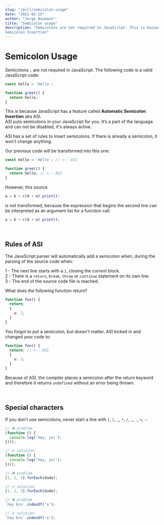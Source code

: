 ```yaml
---
slug: "/pill/semicolon-usage"
date: "2021-02-25"
author: "Jorge Baumann"
title: "Semicolon usage"
description: "Semicolons are not required in JavaScript. This is because JavaScript has a feature called Automatic
Semicolon Insertion"
---
```


# Semicolon Usage

Semicolons `;` are not required in JavaScript. The following code is a valid JavaScript code:

```javascript
const hello = 'Hello';

function greet() {
  return hello;
}
```

This is because JavaScript has a feature called **Automatic Semicolon Insertion** aka ASI.  
ASI puts semicolons in your JavaScript for you. It’s a part of the language and can not be disabled, it's always active.

ASI has a set of rules to insert semicolons. If there is already a semicolon, it won’t change anything.

Our previous code will be transformed into this one:

```javascript
const hello = 'Hello'; // <-- ASI

function greet() {
  return hello; // <-- ASI
}
```

However, this source

```javascript
a = b + c(d + e).print();
```

is not transformed, because the expression that begins the second line can be interpreted as an argument
list for a function call:

```javascript
a = b + c(d + e).print();
```

<br>

## Rules of ASI

The JavaScript parser will automatically add a semicolon when, during the parsing of the source code when:

1 - The next line starts with a `}`, closing the current block.  
2 - There is a `return`, `break`, `throw` or `continue` statement on its own line.  
3 - The end of the source code file is reached.

What does the following function return?

```javascript
function foo() {
  return;
  {
    a: 1;
  }
}
```

You forgot to put a semicolon, but doesn't matter. ASI kicked in and changed your code to:

```javascript
function foo() {
  return; // <-- ASI
  {
    a: 1;
  }
}
```

Because of ASI, the compiler places a semicolon after the return keyword and therefore it returns `undefined` without an error being thrown.

<br>

## Special characters

If you don't use semicolons, never start a line with `[`, `(`, `,`, `*`, `/`, `,`, `.`, `+`, `-`.

```javascript
// ✖︎︎ problem
(function () {
  console.log('hey, yo!');
})();

// ✔ solution
(function () {
  console.log('hey, yo!');
})();
```

```javascript
// ✖︎︎ problem
[1, 2, 3].forEach(dude);

// ✔ solution
[1, 2, 3].forEach(dude);
```

```javascript
// ✖︎︎ problem
`hey bro`.indexOf('o');

// ✔ solution
`hey bro`.indexOf('o');
```
